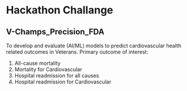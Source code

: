 # Hackathon Challange
## V-Champs_Precision_FDA

To develop and evaluate (AI/ML) models to predict cardiovascular health related outcomes in Veterans. Primary outcome of interest: 
1. All-cause mortality
2. Mortality for Cardiovascular 
3. Hospital readmission for all causes
4. Hospital readmission for Cardiovascular

